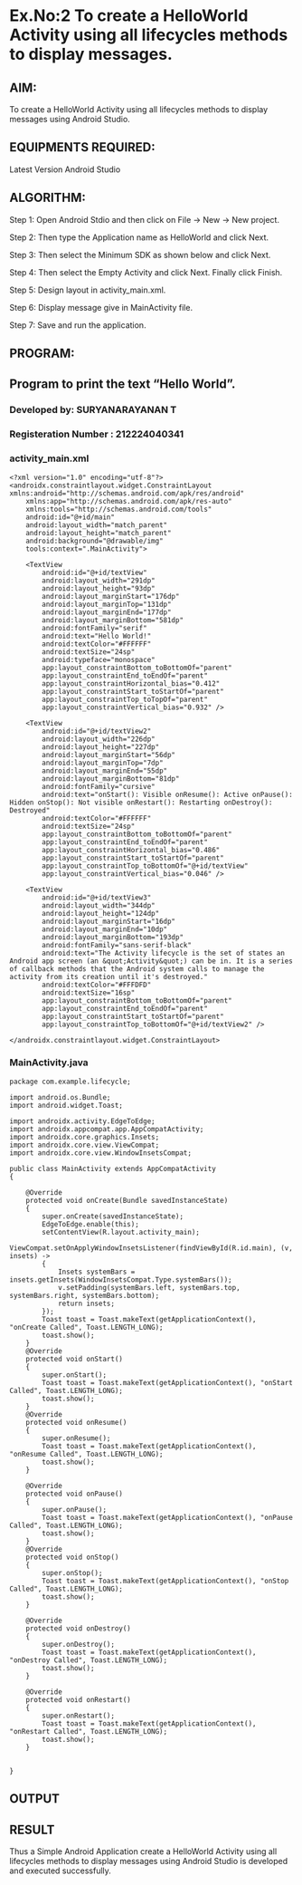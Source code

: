 # Ex.No:2 To create a HelloWorld Activity using all lifecycles methods to display messages.


## AIM:

To create a HelloWorld Activity using all lifecycles methods to display messages using Android Studio.

## EQUIPMENTS REQUIRED:

Latest Version Android Studio

## ALGORITHM:

Step 1: Open Android Stdio and then click on File -> New -> New project.

Step 2: Then type the Application name as HelloWorld and click Next. 

Step 3: Then select the Minimum SDK as shown below and click Next.

Step 4: Then select the Empty Activity and click Next. Finally click Finish.

Step 5: Design layout in activity_main.xml.

Step 6: Display message give in MainActivity file.

Step 7: Save and run the application.

## PROGRAM:

## Program to print the text “Hello World”.
### Developed by: SURYANARAYANAN T
### Registeration Number : 212224040341

### activity_main.xml
```
<?xml version="1.0" encoding="utf-8"?>
<androidx.constraintlayout.widget.ConstraintLayout xmlns:android="http://schemas.android.com/apk/res/android"
    xmlns:app="http://schemas.android.com/apk/res-auto"
    xmlns:tools="http://schemas.android.com/tools"
    android:id="@+id/main"
    android:layout_width="match_parent"
    android:layout_height="match_parent"
    android:background="@drawable/img"
    tools:context=".MainActivity">

    <TextView
        android:id="@+id/textView"
        android:layout_width="291dp"
        android:layout_height="93dp"
        android:layout_marginStart="176dp"
        android:layout_marginTop="131dp"
        android:layout_marginEnd="177dp"
        android:layout_marginBottom="581dp"
        android:fontFamily="serif"
        android:text="Hello World!"
        android:textColor="#FFFFFF"
        android:textSize="24sp"
        android:typeface="monospace"
        app:layout_constraintBottom_toBottomOf="parent"
        app:layout_constraintEnd_toEndOf="parent"
        app:layout_constraintHorizontal_bias="0.412"
        app:layout_constraintStart_toStartOf="parent"
        app:layout_constraintTop_toTopOf="parent"
        app:layout_constraintVertical_bias="0.932" />

    <TextView
        android:id="@+id/textView2"
        android:layout_width="226dp"
        android:layout_height="227dp"
        android:layout_marginStart="56dp"
        android:layout_marginTop="7dp"
        android:layout_marginEnd="55dp"
        android:layout_marginBottom="81dp"
        android:fontFamily="cursive"
        android:text="onStart(): Visible onResume(): Active onPause(): Hidden onStop(): Not visible onRestart(): Restarting onDestroy(): Destroyed"
        android:textColor="#FFFFFF"
        android:textSize="24sp"
        app:layout_constraintBottom_toBottomOf="parent"
        app:layout_constraintEnd_toEndOf="parent"
        app:layout_constraintHorizontal_bias="0.486"
        app:layout_constraintStart_toStartOf="parent"
        app:layout_constraintTop_toBottomOf="@+id/textView"
        app:layout_constraintVertical_bias="0.046" />

    <TextView
        android:id="@+id/textView3"
        android:layout_width="344dp"
        android:layout_height="124dp"
        android:layout_marginStart="16dp"
        android:layout_marginEnd="10dp"
        android:layout_marginBottom="193dp"
        android:fontFamily="sans-serif-black"
        android:text="The Activity lifecycle is the set of states an Android app screen (an &quot;Activity&quot;) can be in. It is a series of callback methods that the Android system calls to manage the activity from its creation until it's destroyed."
        android:textColor="#FFFDFD"
        android:textSize="16sp"
        app:layout_constraintBottom_toBottomOf="parent"
        app:layout_constraintEnd_toEndOf="parent"
        app:layout_constraintStart_toStartOf="parent"
        app:layout_constraintTop_toBottomOf="@+id/textView2" />

</androidx.constraintlayout.widget.ConstraintLayout>
```
### MainActivity.java
```
package com.example.lifecycle;

import android.os.Bundle;
import android.widget.Toast;

import androidx.activity.EdgeToEdge;
import androidx.appcompat.app.AppCompatActivity;
import androidx.core.graphics.Insets;
import androidx.core.view.ViewCompat;
import androidx.core.view.WindowInsetsCompat;

public class MainActivity extends AppCompatActivity
{

    @Override
    protected void onCreate(Bundle savedInstanceState)
    {
        super.onCreate(savedInstanceState);
        EdgeToEdge.enable(this);
        setContentView(R.layout.activity_main);
        ViewCompat.setOnApplyWindowInsetsListener(findViewById(R.id.main), (v, insets) ->
        {
            Insets systemBars = insets.getInsets(WindowInsetsCompat.Type.systemBars());
            v.setPadding(systemBars.left, systemBars.top, systemBars.right, systemBars.bottom);
            return insets;
        });
        Toast toast = Toast.makeText(getApplicationContext(), "onCreate Called", Toast.LENGTH_LONG);
        toast.show();
    }
    @Override
    protected void onStart()
    {
        super.onStart();
        Toast toast = Toast.makeText(getApplicationContext(), "onStart Called", Toast.LENGTH_LONG);
        toast.show();
    }
    @Override
    protected void onResume()
    {
        super.onResume();
        Toast toast = Toast.makeText(getApplicationContext(), "onResume Called", Toast.LENGTH_LONG);
        toast.show();
    }

    @Override
    protected void onPause()
    {
        super.onPause();
        Toast toast = Toast.makeText(getApplicationContext(), "onPause Called", Toast.LENGTH_LONG);
        toast.show();
    }
    @Override
    protected void onStop()
    {
        super.onStop();
        Toast toast = Toast.makeText(getApplicationContext(), "onStop Called", Toast.LENGTH_LONG);
        toast.show();
    }

    @Override
    protected void onDestroy()
    {
        super.onDestroy();
        Toast toast = Toast.makeText(getApplicationContext(), "onDestroy Called", Toast.LENGTH_LONG);
        toast.show();
    }

    @Override
    protected void onRestart()
    {
        super.onRestart();
        Toast toast = Toast.makeText(getApplicationContext(), "onRestart Called", Toast.LENGTH_LONG);
        toast.show();
    }


}
```

## OUTPUT




## RESULT
Thus a Simple Android Application create a HelloWorld Activity using all lifecycles methods to display messages using Android Studio is developed and executed successfully.
